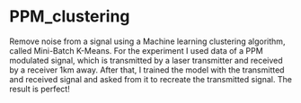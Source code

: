 # PPM_clustering
 Remove noise from a signal using a Machine learning clustering algorithm, called Mini-Batch K-Means. For the experiment I used data of a PPM modulated signal, which is transmitted by a laser transmitter and received by a receiver 1km away. After that, I trained the model with the transmitted and received signal and asked from it to recreate the transmitted signal. The result is perfect!
